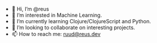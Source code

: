 - 👋 Hi, I’m @reus
- 👀 I’m interested in Machine Learning.
- 🌱 I’m currently learning Clojure/ClojureScript and Python.
- 💞️ I’m looking to collaborate on interesting projects.
- 📫 How to reach me: ruud@reus.dev

<!---
reus/reus is a ✨ special ✨ repository because its `README.md` (this file) appears on your GitHub profile.
You can click the Preview link to take a look at your changes.
--->
